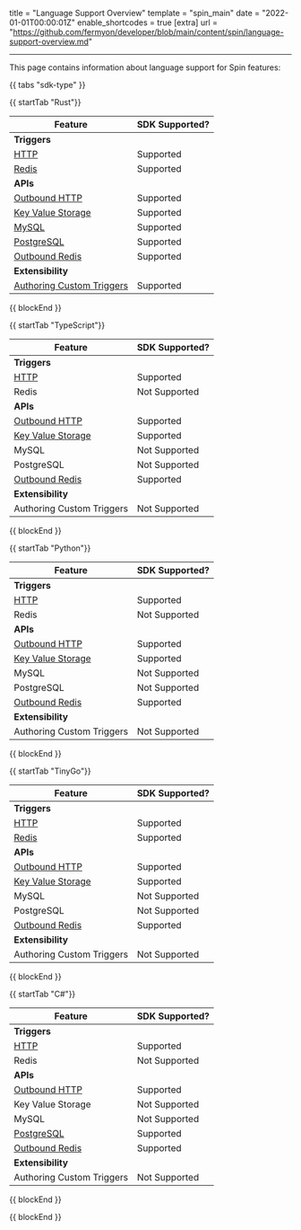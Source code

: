 title = "Language Support Overview"
template = "spin_main"
date = "2022-01-01T00:00:01Z"
enable_shortcodes = true
[extra]
url = "https://github.com/fermyon/developer/blob/main/content/spin/language-support-overview.md"

---

This page contains information about language support for Spin features:

{{ tabs "sdk-type" }}

{{ startTab "Rust"}}

| Feature | SDK Supported? |
|-----|-----|
| **Triggers** |
| [HTTP](https://developer.fermyon.com/spin/http-trigger) | Supported |
| [Redis](https://developer.fermyon.com/spin/redis-trigger) | Supported |
| **APIs** |
| [Outbound HTTP](https://developer.fermyon.com/spin/rust-components.md#sending-outbound-http-requests) | Supported |
| [Key Value Storage](https://developer.fermyon.com/spin/kv-store-api-guide) | Supported |
| [MySQL](https://developer.fermyon.com/spin/rdbms-storage#using-mysql-and-postgresql-from-applications) | Supported |
| [PostgreSQL](https://developer.fermyon.com/spin/rdbms-storage#using-mysql-and-postgresql-from-applications) | Supported |
| [Outbound Redis](https://developer.fermyon.com/spin/rust-components.md#storing-data-in-redis-from-rust-components) | Supported |
| **Extensibility** |
| [Authoring Custom Triggers](https://developer.fermyon.com/spin/extending-and-embedding) | Supported |

{{ blockEnd }}

{{ startTab "TypeScript"}}

| Feature | SDK Supported? |
|-----|-----|
| **Triggers** |
| [HTTP](https://developer.fermyon.com/spin/javascript-components#http-components) | Supported |
| Redis | Not Supported |
| **APIs** |
| [Outbound HTTP](https://developer.fermyon.com/spin/javascript-components#sending-outbound-http-requests) | Supported |
| [Key Value Storage](https://developer.fermyon.com/spin/kv-store-api-guide) | Supported |
| MySQL | Not Supported |
| PostgreSQL| Not Supported |
| [Outbound Redis](https://developer.fermyon.com/spin/javascript-components#storing-data-in-redis-from-jsts-components) | Supported |
| **Extensibility** |
| Authoring Custom Triggers | Not Supported |

{{ blockEnd }}

{{ startTab "Python"}}

| Feature | SDK Supported? |
|-----|-----|
| **Triggers** |
| [HTTP](https://developer.fermyon.com/spin/python-components#a-simple-http-components-example) | Supported |
| Redis | Not Supported |
| **APIs** |
| [Outbound HTTP](https://developer.fermyon.com/spin/python-components#an-outbound-http-example) | Supported |
| [Key Value Storage](https://developer.fermyon.com/spin/kv-store-api-guide) | Supported |
| MySQL | Not Supported |
| PostgreSQL | Not Supported |
| [Outbound Redis](https://developer.fermyon.com/spin/python-components#an-outbound-redis-example) | Supported |
| **Extensibility** |
| Authoring Custom Triggers | Not Supported |

{{ blockEnd }}

{{ startTab "TinyGo"}}

| Feature | SDK Supported? |
|-----|-----|
| **Triggers** |
| [HTTP](https://developer.fermyon.com/spin/go-components#http-components) | Supported |
| [Redis](https://developer.fermyon.com/spin/go-components#redis-components) | Supported |
| **APIs** |
| [Outbound HTTP](https://developer.fermyon.com/spin/go-components#sending-outbound-http-requests) | Supported |
| [Key Value Storage](https://developer.fermyon.com/spin/kv-store-api-guide) | Supported |
| MySQL | Not Supported |
| PostgreSQL | Not Supported |
| [Outbound Redis](https://developer.fermyon.com/spin/go-components#storing-data-in-redis-from-go-components) | Supported |
| **Extensibility** |
| Authoring Custom Triggers | Not Supported |

{{ blockEnd }}

{{ startTab "C#"}}

| Feature | SDK Supported? |
|-----|-----|
| **Triggers** |
| [HTTP](https://github.com/fermyon/spin-dotnet-sdk#handling-http-requests) | Supported |
| Redis | Not Supported |
| **APIs** |
| [Outbound HTTP](https://github.com/fermyon/spin-dotnet-sdk#making-outbound-http-requests) | Supported |
| Key Value Storage | Not Supported |
| MySQL | Not Supported |
| [PostgreSQL](https://github.com/fermyon/spin-dotnet-sdk#working-with-postgres) | Supported |
| [Outbound Redis](https://github.com/fermyon/spin-dotnet-sdk#making-redis-requests) | Supported |
| **Extensibility** |
| Authoring Custom Triggers | Not Supported |

{{ blockEnd }}

{{ blockEnd }}